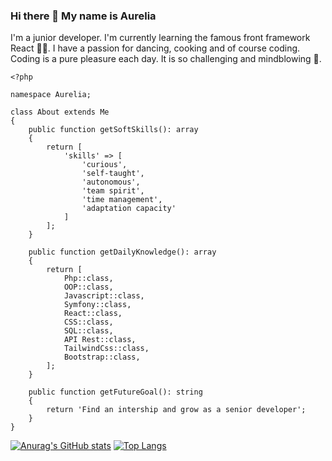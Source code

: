 ### Hi there 👋 My name is Aurelia

I'm a junior developer. I'm currently learning the famous front framework React 👩‍💻. I have a passion for dancing, cooking and of course coding.
Coding is a pure pleasure each day. It is so challenging and mindblowing 🤯.

```
<?php

namespace Aurelia;

class About extends Me
{
    public function getSoftSkills(): array
    {
        return [
            'skills' => [
                'curious',
                'self-taught',
                'autonomous',
                'team spirit',
                'time management',
                'adaptation capacity'      
            ]
        ];
    }

    public function getDailyKnowledge(): array
    {
        return [
            Php::class,
            OOP::class,
            Javascript::class,
            Symfony::class,
            React::class,
            CSS::class,
            SQL::class,
            API Rest::class,
            TailwindCss::class,
            Bootstrap::class,
        ];
    }

    public function getFutureGoal(): string
    {
        return 'Find an intership and grow as a senior developer';
    }
}
```
[![Anurag's GitHub stats](https://github-readme-stats.vercel.app/api?username=Aurelia-Perrier)](https://github.com/anuraghazra/github-readme-stats)
[![Top Langs](https://github-readme-stats.vercel.app/api/top-langs/?username=Aurelia-Perrier)](https://github.com/anuraghazra/github-readme-stats)
<!--START_SECTION:waka-->
<!--END_SECTION:waka-->
